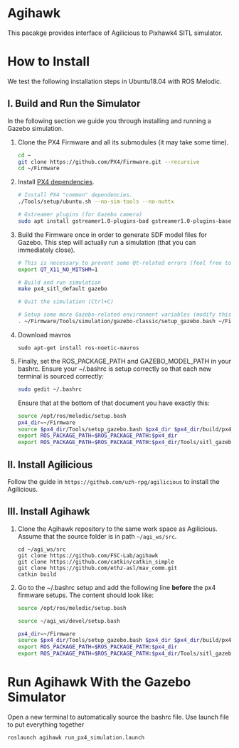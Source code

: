 # Agihawk

This pacakge provides interface of Agilicious to Pixhawk4 SITL simulator.

# How to Install

We test the following installation steps in Ubuntu18.04 with ROS Melodic.

## I. Build and Run the Simulator

In the following section we guide you through installing and running a Gazebo simulation.

1. Clone the PX4 Firmware and all its submodules (it may take some time).

   ```bash
   cd ~
   git clone https://github.com/PX4/Firmware.git --recursive
   cd ~/Firmware
   ```

2. Install [PX4 dependencies](http://dev.px4.io/en/setup/dev_env_linux_ubuntu.html#common-dependencies). 
   ```bash
   # Install PX4 "common" dependencies.
   ./Tools/setup/ubuntu.sh --no-sim-tools --no-nuttx
   
   # Gstreamer plugins (for Gazebo camera)
   sudo apt install gstreamer1.0-plugins-bad gstreamer1.0-plugins-base gstreamer1.0-plugins-good gstreamer1.0-plugins-ugly libgstreamer-plugins-base1.0-dev

3. Build the Firmware once in order to generate SDF model files for Gazebo.
   This step will actually run a simulation (that you can immediately close).

   ```bash
   # This is necessary to prevent some Qt-related errors (feel free to try to omit it)
   export QT_X11_NO_MITSHM=1

   # Build and run simulation
   make px4_sitl_default gazebo
   
   # Quit the simulation (Ctrl+C)

   # Setup some more Gazebo-related environment variables (modify this line based on the location of the Firmware folder on your machine)
   . ~/Firmware/Tools/simulation/gazebo-classic/setup_gazebo.bash ~/Firmware ~/Firmware/build/px4_sitl_default
   ```
4. Download mavros
   ```
   sudo apt-get install ros-noetic-mavros
   ```
   
1. Finally, set the ROS_PACKAGE_PATH and GAZEBO_MODEL_PATH in your bashrc. Ensure your ~/.bashrc is setup correctly so that each new terminal is sourced correctly:  
    ```bash
    sudo gedit ~/.bashrc
    ```
    Ensure that at the bottom of that document you have exactly this:
    ```bash
    source /opt/ros/melodic/setup.bash
    px4_dir=~/Firmware
    source $px4_dir/Tools/setup_gazebo.bash $px4_dir $px4_dir/build/px4_sitl_default
    export ROS_PACKAGE_PATH=$ROS_PACKAGE_PATH:$px4_dir
    export ROS_PACKAGE_PATH=$ROS_PACKAGE_PATH:$px4_dir/Tools/sitl_gazebo
    ```

## II. Install Agilicious

Follow the guide in `https://github.com/uzh-rpg/agilicious` to install the Agilicious. 

## III. Install Agihawk

1. Clone the Agihawk repository to the same work space as Agilicious. Assume that the source folder is in path `~/agi_ws/src`.
    ```
    cd ~/agi_ws/src
    git clone https://github.com/FSC-Lab/agihawk
    git clone https://github.com/catkin/catkin_simple
    git clone https://github.com/ethz-asl/mav_comm.git
    catkin build 
    ```
1. Go to the ~/.bashrc setup and add the following line **before** the px4 firmware setups. The content should look like:
    ```bash
    source /opt/ros/melodic/setup.bash

    source ~/agi_ws/devel/setup.bash

    px4_dir=~/Firmware
    source $px4_dir/Tools/setup_gazebo.bash $px4_dir $px4_dir/build/px4_sitl_default
    export ROS_PACKAGE_PATH=$ROS_PACKAGE_PATH:$px4_dir
    export ROS_PACKAGE_PATH=$ROS_PACKAGE_PATH:$px4_dir/Tools/sitl_gazebo
    ```

# Run Agihawk With the Gazebo Simulator
Open a new terminal to automatically source the bashrc file. Use launch file to put everything together
```
roslaunch agihawk run_px4_simulation.launch 
```
